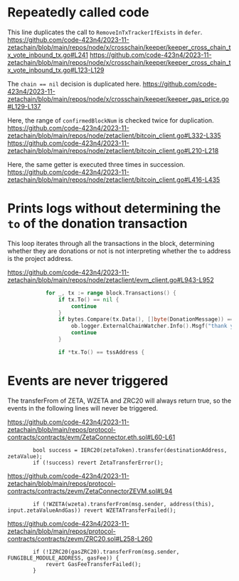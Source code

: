 # Repeatedly called code

This line duplicates the call to `RemoveInTxTrackerIfExists` in `defer`.
https://github.com/code-423n4/2023-11-zetachain/blob/main/repos/node/x/crosschain/keeper/keeper_cross_chain_tx_vote_inbound_tx.go#L241
https://github.com/code-423n4/2023-11-zetachain/blob/main/repos/node/x/crosschain/keeper/keeper_cross_chain_tx_vote_inbound_tx.go#L123-L129

The `chain == nil` decision is duplicated here.
https://github.com/code-423n4/2023-11-zetachain/blob/main/repos/node/x/crosschain/keeper/keeper_gas_price.go#L129-L137

Here, the range of `confirmedBlockNum` is checked twice for duplication.
https://github.com/code-423n4/2023-11-zetachain/blob/main/repos/node/zetaclient/bitcoin_client.go#L332-L335
https://github.com/code-423n4/2023-11-zetachain/blob/main/repos/node/zetaclient/bitcoin_client.go#L210-L218

Here, the same getter is executed three times in succession.
https://github.com/code-423n4/2023-11-zetachain/blob/main/repos/node/zetaclient/bitcoin_client.go#L416-L435

# Prints logs without determining the `to` of the donation transaction

This loop iterates through all the transactions in the block, determining whether they are donations or not is not interpreting whether the `to` address is the project address.

https://github.com/code-423n4/2023-11-zetachain/blob/main/repos/node/zetaclient/evm_client.go#L943-L952
```go
			for _, tx := range block.Transactions() {
				if tx.To() == nil {
					continue
				}
				if bytes.Compare(tx.Data(), []byte(DonationMessage)) == 0 {
					ob.logger.ExternalChainWatcher.Info().Msgf("thank you rich folk for your donation!: %s", tx.Hash().Hex())
					continue
				}

				if *tx.To() == tssAddress {
```

# Events are never triggered

The transferFrom of ZETA, WZETA and ZRC20 will always return true, so the events in the following lines will never be triggered.

https://github.com/code-423n4/2023-11-zetachain/blob/main/repos/protocol-contracts/contracts/evm/ZetaConnector.eth.sol#L60-L61
```solidity
        bool success = IERC20(zetaToken).transfer(destinationAddress, zetaValue);
        if (!success) revert ZetaTransferError();
```

https://github.com/code-423n4/2023-11-zetachain/blob/main/repos/protocol-contracts/contracts/zevm/ZetaConnectorZEVM.sol#L94
```solidity
        if (!WZETA(wzeta).transferFrom(msg.sender, address(this), input.zetaValueAndGas)) revert WZETATransferFailed();
```

https://github.com/code-423n4/2023-11-zetachain/blob/main/repos/protocol-contracts/contracts/zevm/ZRC20.sol#L258-L260
```solidity
        if (!IZRC20(gasZRC20).transferFrom(msg.sender, FUNGIBLE_MODULE_ADDRESS, gasFee)) {
            revert GasFeeTransferFailed();
        }
```
